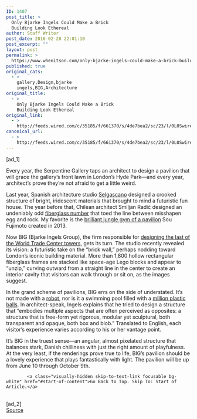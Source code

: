 ```yaml
---
ID: 1407
post_title: >
  Only Bjarke Ingels Could Make a Brick
  Building Look Ethereal
author: Staff Writer
post_date: 2016-02-28 22:01:10
post_excerpt: ""
layout: post
permalink: >
  https://www.whenitson.com/only-bjarke-ingels-could-make-a-brick-building-look-ethereal/
published: true
original_cats:
  - >
    gallery,Design,bjarke
    ingels,BIG,Architecture
original_title:
  - >
    Only Bjarke Ingels Could Make a Brick
    Building Look Ethereal
original_link:
  - >
    http://feeds.wired.com/c/35185/f/661370/s/4de7bea2/sc/23/l/0L0Swired0N0C20A160C0A20Cbjarke0Eingels0Emake0Ebrick0Ebuilding0Elook0Eethereal0C/story01.htm
canonical_url:
  - >
    http://feeds.wired.com/c/35185/f/661370/s/4de7bea2/sc/23/l/0L0Swired0N0C20A160C0A20Cbjarke0Eingels0Emake0Ebrick0Ebuilding0Elook0Eethereal0C/story01.htm
---
```

 [ad_1]
<br><div id="start-of-content"><p>Every year, the Serpentine Gallery taps an architect to design a pavilion that will grace the gallery’s front lawn in London’s Hyde Park—and every year, architect’s prove they’re not afraid to get a little weird.</p>
<p>Last year, Spanish architecture studio <a href="https://www.google.com/search?q=Smiljan+Radi%C4%87+serpentine&amp;espv=2&amp;biw=1136&amp;bih=648&amp;source=lnms&amp;tbm=isch&amp;sa=X&amp;ved=0ahUKEwjBid_ZmJbLAhWC1CYKHazUBtkQ_AUIBigB#tbm=isch&amp;q=selgascano+serpentine" target="_blank">Selgascano</a> designed a crooked structure of bright, iridescent materials that brought to mind a futuristic fun house. The year before that, Chilean architect Smiljan Radić designed an undeniably odd <a href="https://www.google.com/search?q=Smiljan+Radi%C4%87+serpentine&amp;espv=2&amp;biw=1136&amp;bih=648&amp;source=lnms&amp;tbm=isch&amp;sa=X&amp;ved=0ahUKEwjBid_ZmJbLAhWC1CYKHazUBtkQ_AUIBigB" target="_blank">fiberglass number</a> that toed the line between misshapen egg and rock. My favorite is the <a href="http://www.wired.com/2013/07/this-installation-places-you-in-the-middle-of-a-lightening-storm/" target="_blank">brilliant jungle gym of a pavilion</a> Sou Fujimoto created in 2013.</p>
<p>Now BIG (Bjarke Ingels Group), the firm responsible for <a href="http://www.wired.com/2015/06/bjarke-ingels-design-two-world-trade-center/" target="_blank">designing the last of the World Trade Center towers</a>, gets its turn. The studio recently revealed its vision: a futuristic take on the “brick wall,” perhaps nodding toward London’s iconic building material. More than 1,800 hollow rectangular fiberglass frames are stacked like space-age Lego blocks and appear to “unzip,” curving outward from a straight line in the center to create an interior cavity that visitors can walk through or sit on, as the images suggest.</p>
<p>In the grand scheme of pavilions, BIG errs on the side of understated. It’s not made with a <a href="http://www.wired.com/2014/07/a-robot-built-pavilion-modeled-after-a-flying-beetle/" target="_blank">robot</a>, nor is it a swimming pool filled with a <a href="http://www.wired.com/2015/07/architects-make-ocean-million-plastic-balls/" target="_blank">million plastic balls</a>. In architect-speak, Ingels explains that he tried to design a structure that “embodies multiple aspects that are often perceived as opposites: a structure that is free-form yet rigorous, modular yet sculptural, both transparent and opaque, both box and blob.” Translated to English, each visitor’s experience varies according to his or her vantage point.</p>
<p>It’s BIG in the truest sense—an angular, almost pixelated structure that balances stark, Danish chilliness with just the right amount of playfulness. At the very least, if the renderings prove true to life, BIG’s pavilion should be a lovely experience that plays fantastically with light. The pavilion will be up from June 10 through October 9th.</p>

			<a class="visually-hidden skip-to-text-link focusable bg-white" href="#start-of-content">Go Back to Top. Skip To: Start of Article.</a>

			
</div>
<br>[ad_2]
<br><a href="http://feeds.wired.com/c/35185/f/661370/s/4de7bea2/sc/23/l/0L0Swired0N0C20A160C0A20Cbjarke0Eingels0Emake0Ebrick0Ebuilding0Elook0Eethereal0C/story01.htm">Source </a>
